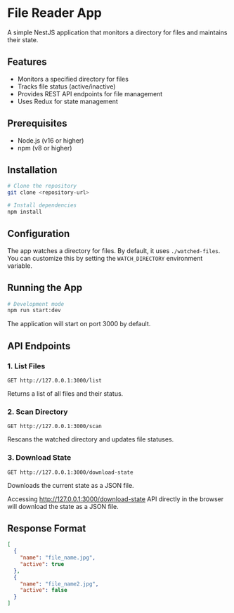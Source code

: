 # File Reader App

A simple NestJS application that monitors a directory for files and maintains their state.

## Features

- Monitors a specified directory for files
- Tracks file status (active/inactive)
- Provides REST API endpoints for file management
- Uses Redux for state management

## Prerequisites

- Node.js (v16 or higher)
- npm (v8 or higher)

## Installation

```bash
# Clone the repository
git clone <repository-url>

# Install dependencies
npm install
```

## Configuration

The app watches a directory for files. By default, it uses `./watched-files`. You can customize this by setting the `WATCH_DIRECTORY` environment variable.

## Running the App

```bash
# Development mode
npm run start:dev
```

The application will start on port 3000 by default.

## API Endpoints

### 1. List Files

```http
GET http://127.0.0.1:3000/list
```

Returns a list of all files and their status.

### 2. Scan Directory

```http
GET http://127.0.0.1:3000/scan
```

Rescans the watched directory and updates file statuses.

### 3. Download State

```http
GET http://127.0.0.1:3000/download-state
```

Downloads the current state as a JSON file.

Accessing http://127.0.0.1:3000/download-state API directly in the browser will download the state as a JSON file.

## Response Format

```json
[
  {
    "name": "file_name.jpg",
    "active": true
  },
  {
    "name": "file_name2.jpg",
    "active": false
  }
]
```
